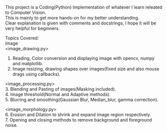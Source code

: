This project is a Coding(Python) Implementation of whatever I learn releated to Computer Vision.<br />
This is mainly to get more hands-on for my better understanding.<br />
Clear explanation is given with comments and docstrings, I hope it will be very helpful for beginners.<br />

Topics Covered:<br />
Image<br />
<image_drawing.py>
1. Reading, Color conversion and displaying image with opencv, numpy and matplotlib.<br />
2. Image resizing, drawing shapes over images(fixed size and also mouse drags using callbacks).<br />

<image_processing.py><br />
3. Blending and Pasting of images(Masking included).<br />
4. Image threshold(Normal and Adaptive methods).<br />
5. Blurring and smoothing(Gaussian Blur, Median_blur, gamma correction).<br />

<image_morphology.py><br />
6. Erosion and Dilation to shrink and expand image region respectively.<br />
7. Opening and closing methods to remove background and foreground noise.<br />
